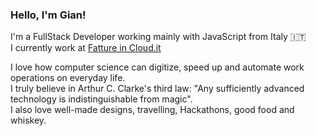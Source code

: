 ### Hello, I'm Gian!

I'm a FullStack Developer working mainly with JavaScript from Italy 🇮🇹   
I currently work at [Fatture in Cloud.it](https://www.fattureincloud.it)

I love how computer science can digitize, speed up and automate work operations on everyday life.  
I truly believe in Arthur C. Clarke's third law: "Any sufficiently advanced technology is indistinguishable from magic".  
I also love well-made designs, travelling, Hackathons, good food and whiskey.
